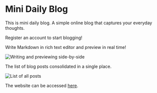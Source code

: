 # Mini Daily Blog

This is mini daily blog. A simple online blog that captures your everyday thoughts.

Register an account to start blogging!

Write Markdown in rich text editor and preview in real time!

![Writing and previewing side-by-side](https://i.imgur.com/sFEX3T8.png)

The list of blog posts consolidated in a single place.

![List of all posts]([Imgur](https://i.imgur.com/BNL8xby.png))

The website can be accessed [here](https://minidailyblog.com/).